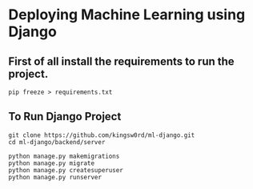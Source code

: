 # Deploying Machine Learning using Django

## First of all install the requirements to run the project.
```
pip freeze > requirements.txt
```
## To Run Django Project

```
git clone https://github.com/kingsw0rd/ml-django.git
cd ml-django/backend/server

python manage.py makemigrations
python manage.py migrate
python manage.py createsuperuser
python manage.py runserver
```
